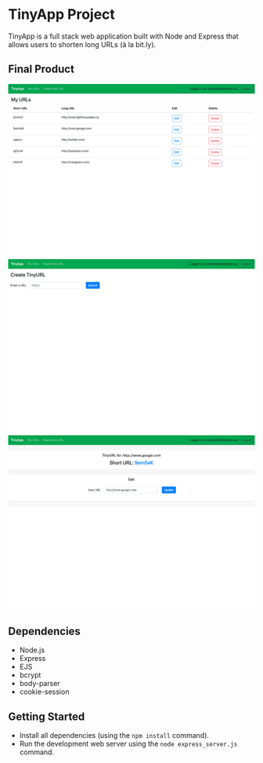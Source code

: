 # TinyApp Project

TinyApp is a full stack web application built with Node and Express that allows users to shorten long URLs (à la bit.ly).

## Final Product

!["'My Urls' page"](https://github.com/dlinardi/tinyapp/blob/master/docs/urls-page.png)
!["'New Url' page"](https://github.com/dlinardi/tinyapp/blob/master/docs/create-url-page.png)
!["'Specific Url' page"](https://github.com/dlinardi/tinyapp/blob/master/docs/specific-url-page.png)

## Dependencies

- Node.js
- Express
- EJS
- bcrypt
- body-parser
- cookie-session

## Getting Started

- Install all dependencies (using the `npm install` command).
- Run the development web server using the `node express_server.js` command.